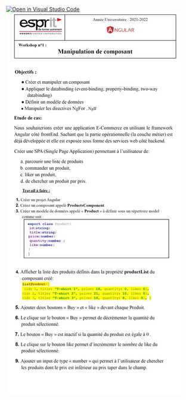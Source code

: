 [![Open in Visual Studio Code](https://classroom.github.com/assets/open-in-vscode-f059dc9a6f8d3a56e377f745f24479a46679e63a5d9fe6f495e02850cd0d8118.svg)](https://classroom.github.com/online_ide?assignment_repo_id=7475543&assignment_repo_type=AssignmentRepo)
![plot](https://github.com/badi3a/AngularWorkshops-2cinfo/blob/main/workshop1.png)

